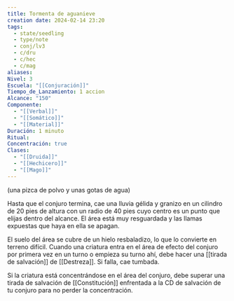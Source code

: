 ```yaml
---
title: Tormenta de aguanieve
creation date: 2024-02-14 23:20
tags:
  - state/seedling
  - type/note
  - conj/lv3
  - c/dru
  - c/hec
  - c/mag
aliases: 
Nivel: 3
Escuela: "[[Conjuración]]"
Tiempo_de_Lanzamiento: 1 accion
Alcance: "150"
Componente:
  - "[[Verbal]]"
  - "[[Somático]]"
  - "[[Material]]"
Duración: 1 minuto
Ritual: 
Concentración: true
Clases:
  - "[[Druida]]"
  - "[[Hechicero]]"
  - "[[Mago]]"
---
```

(una pizca de polvo y unas gotas de agua)

Hasta que el conjuro termina, cae una lluvia gélida y granizo en un cilindro de 20 pies de altura con un radio de 40 pies cuyo centro es un punto que elijas dentro del alcance. El área está muy resguardada y las llamas expuestas que haya en ella se apagan.

El suelo del área se cubre de un hielo resbaladizo, lo que lo convierte en terreno difícil. Cuando una criatura entra en el área de efecto del conjuro por primera vez en un turno o empieza su turno ahí, debe hacer una [[tirada de salvación]] de [[Destreza]]. Si falla, cae tumbada.

Si la criatura está concentrándose en el área del conjuro, debe superar una tirada de salvación de [[Constitución]] enfrentada a la CD de salvación de tu conjuro para no perder la concentración.
